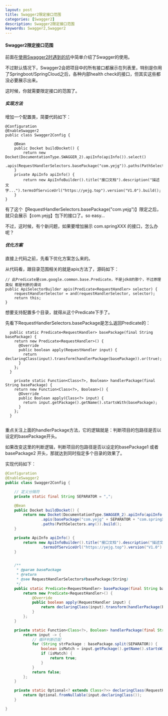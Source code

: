 ```yaml
---
layout: post
title: Swagger2限定接口范围
categories: [Swagger2]
description: Swagger2限定接口范围
keywords: Swagger2,Swagger2
---
```


#### Swagger2限定接口范围

前面在[使用Swagger2时遇到的坑](/2019/01/11/problems-on-using-swagger2)中简单介绍了Swagger的使用。

不过默认情况下，Swagger2会把项目中的所有接口都展示在列表里，特别是你用了Springboot/SpringCloud之后，各种内部health check的接口，但其实这些都没必要展示出来。

这时候，你就需要限定接口的范围了。



##### 实现方法

增加一个配置类，简要代码如下：

```
@Configuration
@EnableSwagger2
public class Swagger2Config {

	@Bean
	public Docket buildDocket() {
		return new Docket(DocumentationType.SWAGGER_2).apiInfo(apiInfo()).select()
		      .apis(RequestHandlerSelectors.basePackage("com.yejg")).paths(PathSelectors.any()).build();
	}
	private ApiInfo apiInfo() {
		return new ApiInfoBuilder().title("接口文档").description("描述文字...").termsOfServiceUrl("https://yejg.top").version("V1.0").build();
	}
}
```

有了这个【RequestHandlerSelectors.basePackage("com.yejg")】限定之后，就只会展示【com.yejg】包下的接口了。so easy…

不过，这时候，有个新问题，如果要增加展示 com.springXXX 的接口，怎么办呢？



##### 优化方案

直接上代码之前，先看下优化方案怎么来的。

从代码看，跟目录范围相关的就是apis方法了，源码如下：

```
// 此Predicate是com.google.common.base.Predicate，不是jdk8的那个，不过原理类似 都是判断的谓词
public ApiSelectorBuilder apis(Predicate<RequestHandler> selector) {
    requestHandlerSelector = and(requestHandlerSelector, selector);
    return this;
}
```

想要支持配置多个目录，就得从这个Predicate下手了。

先看下RequestHandlerSelectors.basePackage是怎么返回Predicate的：

```
  public static Predicate<RequestHandler> basePackage(final String basePackage) {
    return new Predicate<RequestHandler>() {
      @Override
      public boolean apply(RequestHandler input) {
        return declaringClass(input).transform(handlerPackage(basePackage)).or(true);
      }
    };
  }
  
    private static Function<Class<?>, Boolean> handlerPackage(final String basePackage) {
    return new Function<Class<?>, Boolean>() {
      @Override
      public Boolean apply(Class<?> input) {
        return input.getPackage().getName().startsWith(basePackage);
      }
    };
  }
  
```

重点关注上面的handlerPackage方法，它的逻辑就是：判断项目的包路径是否以设定的basePackage开头。

如果改变这里的判断逻辑，判断项目的包路径是否以设定的basePackage1 或者 basePackage2 开头，那就达到同时指定多个目录的效果了。

实现代码如下：

```java
@Configuration
@EnableSwagger2
public class Swagger2Config {

	// 定义分隔符
	private static final String SEPARATOR = ",";

	@Bean
	public Docket buildDocket() {
		return new Docket(DocumentationType.SWAGGER_2).apiInfo(apiInfo()).select()
				.apis(basePackage("com.yejg" + SEPARATOR + "com.springXXX"))
				.paths(PathSelectors.any()).build();
	}

	private ApiInfo apiInfo() {
		return new ApiInfoBuilder().title("接口文档").description("描述文字...")
				.termsOfServiceUrl("https://yejg.top").version("V1.0").build();
	}


	/**
	 * @param basePackage
	 * @return
	 * @see RequestHandlerSelectors#basePackage(String)
	 */
	public static Predicate<RequestHandler> basePackage(final String basePackage) {
		return new Predicate<RequestHandler>() {
			@Override
			public boolean apply(RequestHandler input) {
				return declaringClass(input).transform(handlerPackage(basePackage)).or(true);
			}
		};
	}

	private static Function<Class<?>, Boolean> handlerPackage(final String basePackage) {
		return input -> {
			// 循环判断匹配
			for (String strPackage : basePackage.split(SEPARATOR)) {
				boolean isMatch = input.getPackage().getName().startsWith(strPackage);
				if (isMatch) {
					return true;
				}
			}
			return false;
		};
	}

	private static Optional<? extends Class<?>> declaringClass(RequestHandler input) {
		return Optional.fromNullable(input.declaringClass());
	}

}

```

